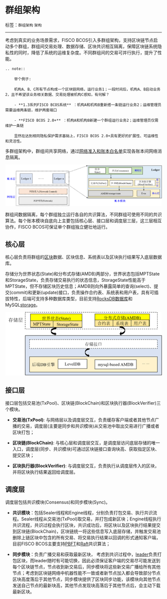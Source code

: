 # 群组架构

标签：``群组架构`` ``架构``

----

考虑到真实的业务场景需求，FISCO BCOS引入多群组架构，支持区块链节点启动多个群组，群组间交易处理、数据存储、区块共识相互隔离，保障区块链系统隐私性的同时，降低了系统的运维复杂度。不同群组间的交易可并行执行，提升了性能。


```eval_rst
.. note::

    举个例子:

    机构A、B、C所有节点构成一个区块链网络，运行业务1；一段时间后，机构A、B启动业务2，且不希望该业务相关数据、交易处理被机构C感知，有何解？

    - **1.3系列FISCO BCOS系统** ：机构A和机构B重新搭一条链运行业务2；运维管理员需要运维两条链，维护两套端口

    - **FISCO BCOS 2.0+** ：机构A和机构B新建一个群组运行业务2；运维管理员仅需维护一条链

    显然在达到相同隐私保护需求基础上，FISCO BCOS 2.0+具有更好的扩展性、可运维性和灵活性。
```

多群组架构中，群组间共享网络，通过[网络准入和账本白名单](../security_control/node_management.md)实现各账本间网络消息隔离。

![](../../../images/architecture/ledger.png)


群组间数据隔离，每个群组独立运行各自的共识算法，不同群组可使用不同的共识算法。每个账本模块自底向上主要包括核心层、接口层和调度层三层，这三层相互协作，FISCO BCOS可保证单个群组独立健壮地运行。

## 核心层

核心层负责将群组的[区块](../../tutorial/key_concepts.html#id3)数据、区块信息、系统表以及区块执行结果写入底层数据库。

存储分为世界状态(State)和分布式存储(AMDB)两部分，世界状态包括MPTState和StorageState，负责存储交易执行的状态信息，StorageState性能高于MPTState，但不存储区块历史信息；AMDB则向外暴露简单的查询(select)、提交(commit)和更新(update)接口，负责操作合约表、系统表和用户表，具有可插拔特性，后端可支持多种数据库类型，目前支持[RocksDB数据库](https://github.com/facebook/rocksdb)和MySQL[storage](../storage/storage.md)。

![](../../../images/architecture/storage.png)


## 接口层

接口层包括交易池(TxPool)、区块链(BlockChain)和区块执行器(BlockVerifier)三个模块。

- **交易池(TxPool)**: 与网络层以及调度层交互，负责缓存客户端或者其他节点广播的交易，调度层(主要是同步和共识模块)从交易池中取出交易进行广播或者区块打包；

- **区块链(BlockChain)**: 与核心层和调度层交互，是调度层访问底层存储的唯一入口，调度层(同步、共识模块)可通过区块链接口查询块高、获取指定区块、提交区块；

- **区块执行器(BlockVerifier)**: 与调度层交互，负责执行从调度层传入的区块，并将区块执行结果返回给调度层。


## 调度层

调度层包括共识模块(Consensus)和同步模块(Sync)。

- **共识模块**：包括Sealer线程和Engine线程，分别负责打包交易、执行共识流程。Sealer线程从交易池(TxPool)取交易，并打包成新区块；Engine线程执行共识流程，共识过程会执行区块，共识成功后，将区块以及区块执行结果提交到区块链(BlockChain)，区块链统一将这些信息写入底层存储，并触发交易池删除上链区块中包含的所有交易、将交易执行结果以回调的形式通知客户端，目前FISCO BCOS主要支持[PBFT](../consensus/pbft.md)和[Raft](../storage/storage.md)共识算法；

- **同步模块**：负责广播交易和获取最新区块，
考虑到共识过程中，[leader](../consensus/pbft.html#id1)负责打包区块，而leader随时有可能切换，因此必须保证客户端的交易尽可能发送到每个区块链节点，节点收到新交易后，同步模块将这些新交易广播给所有其他节点；考虑到区块链网络中机器性能不一致或者新节点加入都会导致部分节点区块高度落后于其他节点，同步模块提供了区块同步功能，该模块向其他节点发送自己节点的最新块高，其他节点发现块高落后于其他节点后，会主动下载最新区块。
